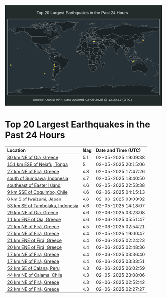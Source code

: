 ![Map](./map.png)

# Top 20 Largest Earthquakes in the Past 24 Hours

| Location | Mag | Date and Time (UTC) |
|:---|:---|:---|
| [30 km NE of Oía, Greece](https://earthquake.usgs.gov/earthquakes/eventpage/us7000pbmp) | 5.1 | 02-05-2025 19:09:38 |
| [151 km ESE of Neiafu, Tonga](https://earthquake.usgs.gov/earthquakes/eventpage/us7000pbn5) | 5 | 02-05-2025 20:15:06 |
| [27 km NE of Firá, Greece](https://earthquake.usgs.gov/earthquakes/eventpage/us7000pbln) | 4.8 | 02-05-2025 17:47:26 |
| [south of Sumbawa, Indonesia](https://earthquake.usgs.gov/earthquakes/eventpage/us7000pbmi) | 4.7 | 02-05-2025 18:40:50 |
| [southeast of Easter Island](https://earthquake.usgs.gov/earthquakes/eventpage/us7000pbp5) | 4.6 | 02-05-2025 22:53:38 |
| [9 km SSE of Coquimbo, Chile](https://earthquake.usgs.gov/earthquakes/eventpage/us7000pbr1) | 4.6 | 02-06-2025 04:15:13 |
| [6 km S of Iwaizumi, Japan](https://earthquake.usgs.gov/earthquakes/eventpage/us7000pbqm) | 4.6 | 02-06-2025 03:03:32 |
| [53 km SE of Tambolaka, Indonesia](https://earthquake.usgs.gov/earthquakes/eventpage/us7000pbk8) | 4.6 | 02-05-2025 14:18:07 |
| [29 km NE of Oía, Greece](https://earthquake.usgs.gov/earthquakes/eventpage/us7000pbqp) | 4.6 | 02-06-2025 03:23:08 |
| [11 km ENE of Oía, Greece](https://earthquake.usgs.gov/earthquakes/eventpage/us7000pbrr) | 4.6 | 02-06-2025 05:51:47 |
| [22 km NE of Firá, Greece](https://earthquake.usgs.gov/earthquakes/eventpage/us7000pbqh) | 4.5 | 02-06-2025 02:54:21 |
| [27 km NE of Firá, Greece](https://earthquake.usgs.gov/earthquakes/eventpage/us7000pbml) | 4.4 | 02-05-2025 19:00:47 |
| [21 km ENE of Firá, Greece](https://earthquake.usgs.gov/earthquakes/eventpage/us7000pbq8) | 4.4 | 02-06-2025 02:24:23 |
| [20 km ENE of Firá, Greece](https://earthquake.usgs.gov/earthquakes/eventpage/us7000pbqe) | 4.4 | 02-06-2025 02:48:36 |
| [17 km NE of Firá, Greece](https://earthquake.usgs.gov/earthquakes/eventpage/us7000pbqv) | 4.4 | 02-06-2025 03:36:40 |
| [17 km NE of Firá, Greece](https://earthquake.usgs.gov/earthquakes/eventpage/us7000pbqt) | 4.4 | 02-06-2025 03:33:51 |
| [52 km SE of Calana, Peru](https://earthquake.usgs.gov/earthquakes/eventpage/us7000pbrv) | 4.3 | 02-06-2025 06:02:59 |
| [44 km NE of Calama, Chile](https://earthquake.usgs.gov/earthquakes/eventpage/us7000pbp6) | 4.3 | 02-05-2025 23:08:06 |
| [26 km NE of Firá, Greece](https://earthquake.usgs.gov/earthquakes/eventpage/us7000pbqf) | 4.3 | 02-06-2025 02:52:42 |
| [22 km NE of Firá, Greece](https://earthquake.usgs.gov/earthquakes/eventpage/us7000pbq9) | 4.3 | 02-06-2025 02:27:27 |

